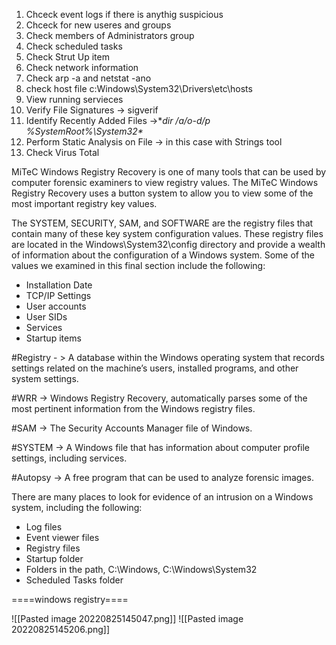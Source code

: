 1. Chceck event logs if there is anythig suspicious
2. Chceck for new useres and groups
3. Check members of Administrators group
4. Check scheduled tasks
5. Check Strut Up item
6. Check network information 
7. Check arp -a and netstat -ano
8. check host file c:Windows\System32\Drivers\etc\hosts
9. View running servieces
10. Verify File Signatures -> sigverif
11. Identify Recently Added Files ->**dir /a/o-d/p %SystemRoot%\System32\**
12. Perform Static Analysis on File -> in this case with Strings tool
13. Check Virus Total

MiTeC Windows Registry Recovery is one of many tools that can be used by computer forensic examiners to view registry values. The MiTeC Windows Registry Recovery uses a button system to allow you to view some of the most important registry key values.

The SYSTEM, SECURITY, SAM, and SOFTWARE are the registry files that contain many of these key system configuration values. These registry files are located in the Windows\System32\config directory and provide a wealth of information about the configuration of a Windows system. Some of the values we examined in this final section include the following:

-   Installation Date
-   TCP/IP Settings
-   User accounts
-   User SIDs
-   Services
-   Startup items

#Registry - > A database within the Windows operating system that records settings related on the machine’s users, installed programs, and other system settings.

#WRR -> Windows Registry Recovery, automatically parses some of the most pertinent information from the Windows registry files.

#SAM -> The Security Accounts Manager file of Windows.

#SYSTEM -> A Windows file that has information about computer profile settings, including services.

#Autopsy -> A free program that can be used to analyze forensic images.

There are many places to look for evidence of an intrusion on a Windows system, including the following:

-   Log files
-   Event viewer files
-   Registry files
-   Startup folder
-   Folders in the path, C:\Windows, C:\Windows\System32
-   Scheduled Tasks folder


====windows registry====

![[Pasted image 20220825145047.png]]
![[Pasted image 20220825145206.png]]